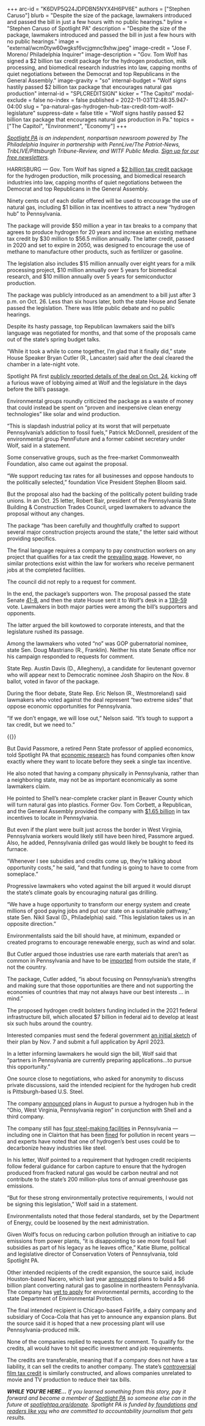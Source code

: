 +++
arc-id = "K6DVP5Q24JDPDBN5NYX4H6PV6E"
authors = ["Stephen Caruso"]
blurb = "Despite the size of the package, lawmakers introduced and passed the bill in just a few hours with no public hearings."
byline = "Stephen Caruso of Spotlight PA"
description = "Despite the size of the package, lawmakers introduced and passed the bill in just a few hours with no public hearings."
image = "external/wcm0tyw60wgksf6vcjgmnc9xhw.jpeg"
image-credit = "Jose F. Moreno/ Philadelphia Inquirer"
image-description = "Gov. Tom Wolf has signed a $2 billion tax credit package for the hydrogen production, milk processing, and biomedical research industries into law, capping months of quiet negotiations between the Democrat and top Republicans in the General Assembly."
image-gravity = "so"
internal-budget = "Wolf signs hastily passed $2 billion tax package that encourages natural gas production"
internal-id = "SPLCREDITSIGN"
kicker = "The Capitol"
modal-exclude = false
no-index = false
published = 2022-11-03T12:48:35.947-04:00
slug = "pa-natural-gas-hydrogen-hub-tax-credit-tom-wolf-legislature"
suppress-date = false
title = "Wolf signs hastily passed $2 billion tax package that encourages natural gas production in Pa."
topics = ["The Capitol", "Environment", "Economy"]
+++

<a href="https://www.spotlightpa.org/"><i>Spotlight PA</i></a><i> is an independent, nonpartisan newsroom powered by The Philadelphia Inquirer in partnership with PennLive/The Patriot-News, TribLIVE/Pittsburgh Tribune-Review, and WITF Public Media. </i><a href="https://www.spotlightpa.org/newsletters"><i>Sign up for our free newsletters</i></a><i>.</i>

HARRISBURG — Gov. Tom Wolf has signed a <a href="https://www.legis.state.pa.us/cfdocs/billinfo/billinfo.cfm?syear=2021&sind=0&body=H&type=B&bn=1059">$2 billion tax credit package</a> for the hydrogen production, milk processing, and biomedical research industries into law, capping months of quiet negotiations between the Democrat and top Republicans in the General Assembly.

Ninety cents out of each dollar offered will be used to encourage the use of natural gas, including $1 billion in tax incentives to attract a new “hydrogen hub” to Pennsylvania.

The package will provide $50 million a year in tax breaks to a company that agrees to produce hydrogen for 20 years and increase an existing methane tax credit by $30 million to $56.5 million annually. The latter credit, passed in 2020 and set to expire in 2050, was designed to encourage the use of methane to manufacture other products, such as fertilizer or gasoline.

<script src="https://www.spotlightpa.org/embed.js" async></script><div data-spl-embed-version="1" data-spl-src="https://www.spotlightpa.org/embeds/newsletter/"></div>

The legislation also includes $15 million annually over eight years for a milk processing project, $10 million annually over 5 years for biomedical research, and $10 million annually over 5 years for semiconductor production.

The package was publicly introduced as an amendment to a bill just after 3 p.m. on Oct. 26. Less than six hours later, both the state House and Senate passed the legislation. There was little public debate and no public hearings.

Despite its hasty passage, top Republican lawmakers said the bill’s language was negotiated for months, and that some of the proposals came out of the state’s spring budget talks.

“While it took a while to come together, I’m glad that it finally did,” state House Speaker Bryan Cutler (R., Lancaster) said after the deal cleared the chamber in a late-night vote.

Spotlight PA first <a href="https://www.spotlightpa.org/news/2022/10/pa-natural-gas-hydrogen-milk-tax-incentive-package/">publicly reported details of the deal on Oct. 24</a>, kicking off a furious wave of lobbying aimed at Wolf and the legislature in the days before the bill’s passage.

Environmental groups roundly criticized the package as a waste of money that could instead be spent on “proven and inexpensive clean energy technologies” like solar and wind production.

“This is slapdash industrial policy at its worst that will perpetuate Pennsylvania’s addiction to fossil fuels,” Patrick McDonnell, president of the environmental group PennFuture and a former cabinet secretary under Wolf, said in a statement.

Some conservative groups, such as the free-market Commonwealth Foundation, also came out against the proposal.

“We support reducing tax rates for all businesses and oppose handouts to the politically selected,” foundation Vice President Stephen Bloom said.

But the proposal also had the backing of the politically potent building trade unions. In an Oct. 25 letter, Robert Bair, president of the Pennsylvania State Building &amp; Construction Trades Council, urged lawmakers to advance the proposal without any changes.

The package “has been carefully and thoughtfully crafted to support several major construction projects around the state,” the letter said without providing specifics.

The final language requires a company to pay construction workers on any project that qualifies for a tax credit the <a href="https://web.archive.org/web/20221215091416/https://www.dli.pa.gov/Individuals/Labor-Management-Relations/llc/prevailing-wage/Pages/default.aspx">prevailing wage</a>. However, no similar protections exist within the law for workers who receive permanent jobs at the completed facilities.

The council did not reply to a request for comment.

In the end, the package’s supporters won. The proposal passed the state Senate <a href="https://www.legis.state.pa.us/CFDOCS/Legis/RC/Public/rc_view_action2.cfm?sess_yr=2021&sess_ind=0&rc_body=S&rc_nbr=823">41-8</a>, and then the state House sent it to Wolf’s desk in a <a href="https://www.legis.state.pa.us/CFDOCS/Legis/RC/Public/rc_view_action2.cfm?sess_yr=2021&sess_ind=0&rc_body=H&rc_nbr=1272">139-59</a> vote. Lawmakers in both major parties were among the bill’s supporters and opponents.

The latter argued the bill kowtowed to corporate interests, and that the legislature rushed its passage.

Among the lawmakers who voted “no” was GOP gubernatorial nominee, state Sen. Doug Mastriano (R., Franklin). Neither his state Senate office nor his campaign responded to requests for comment.

State Rep. Austin Davis (D., Allegheny), a candidate for lieutenant governor who will appear next to Democratic nominee Josh Shapiro on the Nov. 8 ballot, voted in favor of the package.

During the floor debate, State Rep. Eric Nelson (R., Westmoreland) said lawmakers who voted against the deal represent “two extreme sides” that oppose economic opportunities for Pennsylvania.

“If we don’t engage, we will lose out,” Nelson said. “It’s tough to support a tax credit, but we need to.”

{{<picture src="external/9t45ndrv8v34sf4pz77bys7j7g.jpeg" description="“While it took a while to come together, I’m glad that it finally did,” state House Speaker Bryan Cutler (R., Lancaster) said after the deal cleared the chamber in a late-night vote." caption="“While it took a while to come together, I’m glad that it finally did,” state House Speaker Bryan Cutler (R., Lancaster) said after the deal cleared the chamber in a late-night vote." credit="Commonwealth Media Services">}} 

But David Passmore, a retired Penn State professor of applied economics, told Spotlight PA that <a href="https://research.upjohn.org/cgi/viewcontent.cgi?article=1228&context=reports">economic research</a> has found companies often know exactly where they want to locate before they seek a single tax incentive.

He also noted that having a company physically in Pennsylvania, rather than a neighboring state, may not be as important economically as some lawmakers claim.

He pointed to Shell’s near-complete cracker plant in Beaver County which will turn natural gas into plastics. Former Gov. Tom Corbett, a Republican, and the General Assembly provided the company with <a href="https://stateimpact.npr.org/pennsylvania/2022/10/06/an-ethane-cracker-in-western-pa-will-soon-start-up-we-answered-your-questions-about-it/">$1.65 billion</a> in tax incentives to locate in Pennsylvania.

But even if the plant were built just across the border in West Virginia, Pennsylvania workers would likely still have been hired, Passmore argued. Also, he added, Pennsylvania drilled gas would likely be bought to feed its furnace.

“Whenever I see subsidies and credits come up, they’re talking about opportunity costs,” he said, “and that funding is going to have to come from someplace.”

Progressive lawmakers who voted against the bill argued it would disrupt the state’s climate goals by encouraging natural gas drilling.

“We have a huge opportunity to transform our energy system and create millions of good paying jobs and put our state on a sustainable pathway,” state Sen. Nikil Saval (D., Philadelphia) said. “This legislation takes us in an opposite direction.”

Environmentalists said the bill should have, at minimum, expanded or created programs to encourage renewable energy, such as wind and solar.

But Cutler argued those industries use rare earth materials that aren’t as common in Pennsylvania and have to be <a href="https://www.legis.state.pa.us/WU01/LI/TR/Transcripts/2022_0002_0002_TSTMNY.pdf">imported</a> from outside the state, if not the country.

The package, Cutler added, “is about focusing on Pennsylvania’s strengths and making sure that those opportunities are there and not supporting the economies of countries that may not always have our best interests … in mind.”

The proposed hydrogen credit bolsters funding included in the 2021 federal infrastructure bill, which allocated $7 billion in federal aid to develop at least six such hubs around the country.

Interested companies must send the federal government <a href="https://www.utilitydive.com/news/doe-hydrogen-hub-funding-production-standard/632543/">an initial sketch</a> of their plan by Nov. 7 and submit a full application by April 2023.

In a letter informing lawmakers he would sign the bill, Wolf said that “partners in Pennsylvania are currently preparing applications…to pursue this opportunity.”

One source close to negotiations, who asked for anonymity to discuss private discussions, said the intended recipient for the hydrogen hub credit is Pittsburgh-based U.S. Steel.

The company <a href="https://investors.ussteel.com/news/news-details/2022/U.-S.-Steel-Equinor-and-Shell-to-Explore-Regional-Clean-Energy-Opportunities/default.aspx">announced</a> plans in August to pursue a hydrogen hub in the “Ohio, West Virginia, Pennsylvania region” in conjunction with Shell and a third company.

The company still has <a href="https://www.ussteel.com/about-us/locations">four steel-making facilities</a> in Pennsylvania — including one in Clairton that has been <a href="https://www.alleghenyfront.org/us-steel-fined-1-8-million-for-rotten-egg-pollution-near-pittsburgh-clairton-coke-works/">fined</a> for pollution in recent years — and experts have noted that one of hydrogen’s best uses could be to decarbonize heavy industries like steel.

In his letter, Wolf pointed to a requirement that hydrogen credit recipients follow federal guidance for carbon capture to ensure that the hydrogen produced from fracked natural gas would be carbon neutral and not contribute to the state’s 200 million-plus tons of annual greenhouse gas emissions.

“But for these strong environmentally protective requirements, I would not be signing this legislation,” Wolf said in a statement.

Environmentalists noted that those federal standards, set by the Department of Energy, could be loosened by the next administration.

Given Wolf’s focus on reducing carbon pollution through an initiative to cap emissions from power plants, “it is disappointing to see more fossil fuel subsidies as part of his legacy as he leaves office,” Katie Blume, political and legislative director of Conservation Voters of Pennsylvania, told Spotlight PA.

<script src="https://www.spotlightpa.org/embed.js" async></script><div data-spl-embed-version="1" data-spl-src="https://www.spotlightpa.org/embeds/donate/?eyebrow_text=SUPPORT%20SPOTLIGHT%20PA&cta_text=YES%2C%20I%20WANT%20TO%20CONTRIBUTE&teaser_text=The%20future%20of%20Spotlight%20PA%20depends%20on%20your%20support.%20Make%20a%20tax-deductible%20gift%20now%20to%20ensure%20this%20vital%20journalism%20can%20continue%20in%202023.%20As%20a%20special%20bonus%2C%20%3Cb%3Eall%20gifts%20will%20be%20DOUBLED."></div>


Other intended recipients of the credit expansion, the source said, include Houston-based Nacero, which last year <a href="https://www.timesleader.com/news/1520944/nacero-to-build-6b-natural-gas-to-gasoline-plant-in-luzerne-county">announced</a> plans to build a $6 billion plant converting natural gas to gasoline in northeastern Pennsylvania. The company has <a href="https://web.archive.org/20221024212305/https://www.dep.pa.gov/About/Regional/Northeast-Regional-Office/Community%20Information/Pages/Nacero-(Nanticoke-Project).aspx">yet to apply</a> for environmental permits, according to the state Department of Environmental Protection.

The final intended recipient is Chicago-based Fairlife, a dairy company and subsidiary of Coca-Cola that has yet to announce any expansion plans. But the source said it is hoped that a new processing plant will use Pennsylvania-produced milk.

None of the companies replied to requests for comment. To qualify for the credits, all would have to hit specific investment and job requirements.

The credits are transferable, meaning that if a company does not have a tax liability, it can sell the credits to another company. The state’s <a href="https://www.publicsource.org/pittsburgh-looks-good-on-camera-but-is-pennsylvania-blowing-taxpayer-funds-on-film-tax-credits/">controversial film tax credit</a> is similarly constructed, and allows companies unrelated to movie and TV production to reduce their tax bills.

<i><b>WHILE YOU’RE HERE...</b></i><i> If you learned something from this story, pay it forward and become a member of </i><a href="https://www.spotlightpa.org/"><i>Spotlight PA</i></a><i> so someone else can in the future at </i><a href="http://spotlightpa.org/donate"><i>spotlightpa.org/donate</i></a><i>. Spotlight PA is funded by</i><a href="https://www.spotlightpa.org/support"><i> foundations</i></a><i> </i><a href="https://www.spotlightpa.org/support"><i>and readers like you</i></a><i> who are committed to accountability journalism that gets results.</i>
